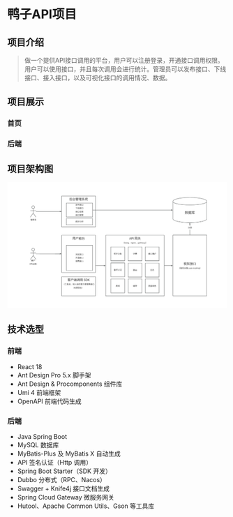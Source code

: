 # 鸭子API项目

## 项目介绍
> 做一个提供API接口调用的平台，用户可以注册登录，开通接口调用权限。用户可以使用接口，并且每次调用会进行统计。管理员可以发布接口、下线接口、接入接口，以及可视化接口的调用情况、数据。

## 项目展示 
### 首页

### 后端

## 项目架构图
![img.png](img.png)


## 技术选型

### 前端
- React 18
- Ant Design Pro 5.x 脚手架
- Ant Design & Procomponents 组件库
- Umi 4 前端框架
- OpenAPI 前端代码生成



### 后端

- Java Spring Boot
- MySQL 数据库 
- MyBatis-Plus 及 MyBatis X 自动生成 
- API 签名认证（Http 调用） 
- Spring Boot Starter（SDK 开发） 
- Dubbo 分布式（RPC、Nacos） 
- Swagger + Knife4j 接口文档生成 
- Spring Cloud Gateway 微服务网关 
- Hutool、Apache Common Utils、Gson 等工具库

